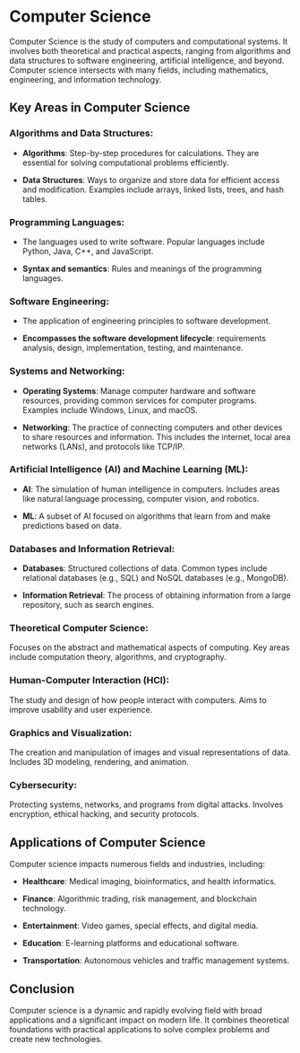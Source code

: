 # Computer Science

Computer Science is the study of computers and computational systems. It involves both theoretical and practical aspects, ranging from algorithms and data structures to software engineering, artificial intelligence, and beyond. Computer science intersects with many fields, including mathematics, engineering, and information technology.

## Key Areas in Computer Science

### Algorithms and Data Structures:

- **Algorithms**: Step-by-step procedures for calculations. They are essential for solving computational problems efficiently.

- **Data Structures**: Ways to organize and store data for efficient access and modification. Examples include arrays, linked lists, trees, and hash tables.

### Programming Languages:

- The languages used to write software. Popular languages include Python, Java, C++, and JavaScript.

- **Syntax and semantics**: Rules and meanings of the programming languages.

### Software Engineering:

- The application of engineering principles to software development.

- **Encompasses the software development lifecycle**: requirements analysis, design, implementation, testing, and maintenance.

### Systems and Networking:

- **Operating Systems**: Manage computer hardware and software resources, providing common services for computer programs. Examples include Windows, Linux, and macOS.

- **Networking**: The practice of connecting computers and other devices to share resources and information. This includes the internet, local area networks (LANs), and protocols like TCP/IP.

### Artificial Intelligence (AI) and Machine Learning (ML):

- **AI**: The simulation of human intelligence in computers. Includes areas like natural language processing, computer vision, and robotics.

- **ML**: A subset of AI focused on algorithms that learn from and make predictions based on data.

### Databases and Information Retrieval:

- **Databases**: Structured collections of data. Common types include relational databases (e.g., SQL) and NoSQL databases (e.g., MongoDB).

- **Information Retrieval**: The process of obtaining information from a large repository, such as search engines.

### Theoretical Computer Science:

Focuses on the abstract and mathematical aspects of computing. Key areas include computation theory, algorithms, and cryptography.

### Human-Computer Interaction (HCI):

The study and design of how people interact with computers. Aims to improve usability and user experience.

### Graphics and Visualization:

The creation and manipulation of images and visual representations of data. Includes 3D modeling, rendering, and animation.

### Cybersecurity:

Protecting systems, networks, and programs from digital attacks. Involves encryption, ethical hacking, and security protocols.

## Applications of Computer Science

Computer science impacts numerous fields and industries, including:

- **Healthcare**: Medical imaging, bioinformatics, and health informatics.

- **Finance**: Algorithmic trading, risk management, and blockchain technology.

- **Entertainment**: Video games, special effects, and digital media.

- **Education**: E-learning platforms and educational software.

- **Transportation**: Autonomous vehicles and traffic management systems.

## Conclusion

Computer science is a dynamic and rapidly evolving field with broad applications and a significant impact on modern life. It combines theoretical foundations with practical applications to solve complex problems and create new technologies.
